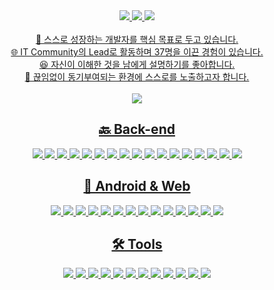 <div align=center> 
  <a href="https://cyclic-baboon-a84.notion.site/7fb47147585942ab9dbd05d6210a6020" target="blank"><img src="https://img.shields.io/badge/Portfolio-000000?style=flat-square&logo=Notion&logoColor=white">
  <a href="https://www.miricanvas.com/v/11zvq6q" target="blank"><img src="https://img.shields.io/badge/Portfolio-000000?style=flat-square&logo=canva&logoColor=white">
  <img src="https://img.shields.io/badge/iju1633@gmail.com-E8CDCD?style=flat-square&logo=Gmail&logoColor=red">  
<br>
    
<div align=center> 
  <br>
  👋 스스로 성장하는 개발자를 핵심 목표로 두고 있습니다.
  <br>
  🌐 IT Community의 Lead로 활동하며 37명을 이끈 경험이 있습니다.
  <br>
  😆 자신이 이해한 것을 남에게 설명하기를 좋아합니다.
  <br>
  👀 끊임없이 동기부여되는 환경에 스스로를 노출하고자 합니다.
<br>

<div align=center>
  <br>
  <img src="https://github-readme-stats.vercel.app/api?username=iju1633&show_icons=true&theme=vue"> 

<div align=center><h2>🔙 Back-end</h2></div>
<div align=center> 
  <img src="https://img.shields.io/badge/Java-007396.svg?&style=for-the-badge&logo=java&logoColor=white">
  <img src="https://img.shields.io/badge/Spring_Boot-6DB33F?style=for-the-badge&logo=spring-boot&logoColor=white">
  <img src="https://img.shields.io/badge/Test_Container-7A3F55?style=for-the-badge&logo=testcontainers&logoColor=white">
  <img src="https://img.shields.io/badge/Swagger-85EA2D?style=for-the-badge&logo=swagger&logoColor=black">
  <img src="https://img.shields.io/badge/Logback-1F495F?style=for-the-badge&logo=logback&logoColor=white">
  <img src="https://img.shields.io/badge/Docker-2496ED?style=for-the-badge&logo=docker&logoColor=white">
  <img src="https://img.shields.io/badge/NginX-269539?style=for-the-badge&logo=nginx&logoColor=white">
  <img src="https://img.shields.io/badge/MySQL-4479A1?style=for-the-badge&logo=mysql&logoColor=white">
  <img src="https://img.shields.io/badge/PostgreSQL-336791?style=for-the-badge&logo=postgresql&logoColor=white">
  <img src="https://img.shields.io/badge/Amazon_EC2-FF9900?style=for-the-badge&logo=amazon-ec2&logoColor=white">
  <img src="https://img.shields.io/badge/Amazon_RDS-4285F4?style=for-the-badge&logo=amazon-rds&logoColor=white">
  <img src="https://img.shields.io/badge/Amazon_S3-F25F1F?style=for-the-badge&logo=amazon-s3&logoColor=white">
  <img src="https://img.shields.io/badge/Oracle_Cloud-F80000?style=for-the-badge&logo=oracle&logoColor=white">
  <img src="https://img.shields.io/badge/GitHub_Actions-2088FF?style=for-the-badge&logo=github-actions&logoColor=white">
  <img src="https://img.shields.io/badge/Docker_Compose-2496ED?style=for-the-badge&logo=docker&logoColor=white">
  <img src="https://img.shields.io/badge/JUnit5-25A162?style=for-the-badge&logo=junit5&logoColor=white">
  <img src="https://img.shields.io/badge/Mockito-DC143C?style=for-the-badge&logo=mockito&logoColor=white">
  <br>

<div align=center><h2>📱 Android & Web</h2></div>
<div align=center> 
  <img src="https://img.shields.io/badge/Java-007396.svg?&style=for-the-badge&logo=java&logoColor=white">
  <img src="https://img.shields.io/badge/Kotlin-0095D5.svg?&style=for-the-badge&logo=kotlin&logoColor=white">
  <img src="https://img.shields.io/badge/Retrofit2-FF0000.svg?&style=for-the-badge&logo=retrofit&logoColor=white">
  <img src="https://img.shields.io/badge/OkHttp3-6C030C.svg?&style=for-the-badge&logo=okhttp&logoColor=white">
  <img src="https://img.shields.io/badge/Coroutines-0071BB.svg?&style=for-the-badge&logo=kotlin&logoColor=white">
  <img src="https://img.shields.io/badge/Hilt-00BFFF.svg?&style=for-the-badge&logo=android&logoColor=white">
  <img src="https://img.shields.io/badge/Glide-4285F4.svg?&style=for-the-badge&logo=android&logoColor=white">
  <img src="https://img.shields.io/badge/Coil-DB7093.svg?&style=for-the-badge&logo=android&logoColor=white">
  <img src="https://img.shields.io/badge/WorkManager-1F72F6.svg?&style=for-the-badge&logo=android&logoColor=white">
  <img src="https://img.shields.io/badge/MVVM-FF00BF.svg?&style=for-the-badge&logo=android&logoColor=white">
  <img src="https://img.shields.io/badge/MPAndroidChart-8BC34A.svg?&style=for-the-badge&logo=android&logoColor=white">
  <img src="https://img.shields.io/badge/Room-FF9800.svg?&style=for-the-badge&logo=android&logoColor=white">
  <img src="https://img.shields.io/badge/PHP-777BB4.svg?&style=for-the-badge&logo=php&logoColor=white">
  <img src="https://img.shields.io/badge/Thymeleaf-005F0F.svg?&style=for-the-badge&logo=thymeleaf&logoColor=white">

<div align=center><h2>🛠️ Tools</h2></div>
<div align=center> 
  <img src="https://img.shields.io/badge/Git-F05032.svg?&style=for-the-badge&logo=git&logoColor=white">
  <img src="https://img.shields.io/badge/GitHub-181717.svg?&style=for-the-badge&logo=github&logoColor=white">
  <img src="https://img.shields.io/badge/Figma-F24E1E.svg?&style=for-the-badge&logo=figma&logoColor=white">
  <img src="https://img.shields.io/badge/Confluence-172B4D.svg?&style=for-the-badge&logo=confluence&logoColor=white">
  <img src="https://img.shields.io/badge/FileZilla-BF0000.svg?&style=for-the-badge&logo=filezilla&logoColor=white">
  <img src="https://img.shields.io/badge/MySQL_Workbench-379483.svg?&style=for-the-badge&logo=mysql&logoColor=white">
  <img src="https://img.shields.io/badge/Notion-000000.svg?&style=for-the-badge&logo=notion&logoColor=white">
  <img src="https://img.shields.io/badge/Slack-4A154B.svg?&style=for-the-badge&logo=slack&logoColor=white">
  <img src="https://img.shields.io/badge/Canvas-1C5D99.svg?&style=for-the-badge&logo=canvas&logoColor=white">
  <img src="https://img.shields.io/badge/Miro-050038.svg?&style=for-the-badge&logo=miro&logoColor=white">
  <img src="https://img.shields.io/badge/Let's_Encrypt-003A70.svg?&style=for-the-badge&logo=lets-encrypt&logoColor=white">
  <img src="https://img.shields.io/badge/Draw.io-FF9900.svg?&style=for-the-badge&logo=draw-dot-io&logoColor=white">
  <br>
</div>

<br>
